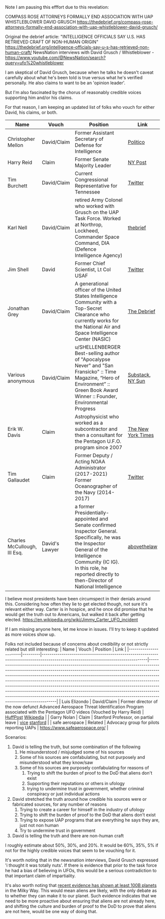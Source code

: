 Note I am pausing this efffort due to this revelation:

COMPASS ROSE ATTORNEYS FORMALLY END ASSOCIATION WITH UAP WHISTLEBLOWER DAVID GRUSCH
https://thedebrief.org/compass-rose-attorneys-formally-end-association-with-uap-whistleblower-david-grusch/


Original the debrief article:  "INTELLIGENCE OFFICIALS SAY U.S. HAS RETRIEVED CRAFT OF NON-HUMAN ORIGIN"  https://thedebrief.org/intelligence-officials-say-u-s-has-retrieved-non-human-craft/
NewsNation interviews with David Grusch / Whistleblower - https://www.youtube.com/@NewsNation/search?query=ufo%20whistleblower


I am skeptical of David Grusch, because when he talks he doesn't caveat carefully about what he's been told is true versus what he's verified personally.  He also claims to want to be an 'opinion leader'.  

But I'm also fascinated by the chorus of reasonably credible voices supporting him and/or his claims.  

For that reason, I am keeping an updated list of folks who vouch for either David, his claims, or both.

| Name                  | Vouch   | Position                                                                                                                          | Link                                                                                                                                                                                                                                                                                                                                                                                                                                                                                                                                                                                                                                                           |
|-----------------------|---------|-----------------------------------------------------------------------------------------------------------------------------------|-------------------------------------------------------------------------------------------------------------------------------------------------------------------------------------------------------------------------------------------------------------------------------------------------------------------------------------------------------------------------------------------------------------------------------------------------------------------------------------------------------------------------------------------------------------------------------------------------|
| Christopher Mellon    | David/Claim | Former Assistant Secretary of Defense for Intelligence                                                                              | [Politico](https://www.politico.com/news/magazine/2023/06/03/ufo-crash-materials-intelligence-00100077)                                                                                                                                                                                                                                                                                                                                                                                                                                                                                                |
| Harry Reid            | Claim   | Former Senate Majority Leader                                                                                                     | [NY Post](https://nypost.com/2021/04/30/former-sen-harry-reid-thinks-lockheed-martin-may-have-ufo-fragments/)                                                                                                                                                                                                                                                                                                                                                                                                                                                                                          |
| Tim Burchett          | David/Claim | Current Congressional Representative for Tennessee                                                                                 | [Twitter](https://twitter.com/HighPeaks77/status/1666772506206666753)                                                                                                                                                                                                                                                                                                                                                                                                                                                          |
| Karl Nell          | David/Claim |  retired Army Colonel who worked with Grusch on the UAP Task Force.  Worked at Northrop, Lockheed, Commander Space Command, DIA (Defence Intelligence Agency)   | [thebrief](https://thedebrief.org/intelligence-officials-say-u-s-has-retrieved-non-human-craft/)               |
| Jim Shell             | David   | Former Chief Scientist, Lt Col USAF                                                                                               | [Twitter](https://twitter.com/paulsanderson/status/1666158302483595264)                                                                                                                                                                                                                                                                                                                                                                                                                                                           |
| Jonathan Grey         | David/Claim | A generational officer of the United States Intelligence Community with a Top-Secret Clearance who currently works for the National Air and Space Intelligence Center (NASIC)                      | [The Debrief](https://thedebrief.org/intelligence-officials-say-u-s-has-retrieved-non-human-craft/)                                                                                                                                                                                                                                                                                                                                                                                                                                     |
| Various anonymous     | David/Claim | u/SHELLENBERGER Best-selling author of "Apocalypse Never" and "San Fransicko" :: Time Magazine, “Hero of Environment” :: Green Book Award Winner :: Founder, Environmental Progress                | [Substack](https://public.substack.com/p/us-has-12-or-more-alien-space-craft), [NY Sun](https://www.nysun.com/article/more-sources-step-up-to-buttress-whistleblower-claims-that-america-is-hiding-alien-spacecraft)                                                                                                                                                                                                                                                                                                                         |
| Erik W. Davis         | Claim   | Astrophysicist who worked as a subcontractor and then a consultant for the Pentagon U.F.O. program since 2007                       | [The New York Times](https://www.nytimes.com/2020/07/23/us/politics/pentagon-ufo-harry-reid-navy.html)                                                                                                                                                                                                                                                                                                                                                                                                                                        |
| Tim Gallaudet    |  Claim       | Former Deputy / Acting NOAA Administrator (2017-2021) Former Oceanographer of the Navy (2014-2017)                                                  |   [Twitter ](https://twitter.com/GallaudetTim/status/1665736713556115459)                                                                                                                                                                                                                                                                                                                                                                                                                                                                                                                                                                                             |
| Charles McCullough, III Esq.  |  David's Lawyer | a former Presidentially-appointed and Senate confirmed Inspector General. Specifically, he was the Inspector General of the Intelligence Community (IC IG). In this role, he reported directly to then-Director of National Intelligence  | [abovethelaw](https://abovethelaw.com/2023/06/serious-fed-unafraid-of-legal-jeopardy-in-claim-of-recovered-alien-craft-government-ufo-coverup/)|

I believe most presidents have been circumspect in their denials around this.  Considering how often they lie to get elected though, not sure it's relevant either way. Carter is in hospice, and he once did promise that he would get the truth out to Americans, but walked it back after getting elected. https://en.wikipedia.org/wiki/Jimmy_Carter_UFO_incident

If I am missing anyone here, let me know in issues.  I'll try to keep it updated as more voices show up.


Folks not included because of concerns about credibility or not strictly related but still interesting:
| Name                  | Vouch   | Position                                                                                                                          | Link                                                                                                                                                                                                                                                                                                                                                                                                                                                                                                                                                                                                                                                           |
|-----------------------|---------|-----------------------------------------------------------------------------------------------------------------------------------|-------------------------------------------------------------------------------------------------------------------------------------------------------------------------------------------------------------------------------------------------------------------------------------------------------------------------------------------------------------------------------------------------------------------------------------------------------------------------------------------------------------------------------------------------------------------------------------------------|
| Luis Elizondo         | David/Claim | Former director of the now defunct Advanced Aerospace Threat Identification Program associated with the Pentagon UFO videos (Vouched by Harry Reid)            | [HuffPost](https://www.huffpost.com/entry/luis-elizondo-ufo-pentagon_n_5a388debe4b0860bf4aa9a9d)  [Wikipedia](https://en.wikipedia.org/wiki/Luis_Elizondo)                                                                                                                                                                                                                                                                                                                                                                                                                                |
| Garry Nolan     | Claim | Stanford Professor, on partial leave | [vice](https://www.vice.com/en/article/n7nzkq/stanford-professor-garry-nolan-analyzing-anomalous-materials-from-ufo-crashes) [stanford](https://profiles.stanford.edu/garry-nolan) |
| safe aerospace | Related |  Advocacy group for pilots reporting UAPs | https://www.safeaerospace.org/ |

Scenarios:

1. David is telling the truth, but some combination of the following
   1. He misunderstood / misjudged some of his sources
   2. Some of his sources are confabulating, but not purposely and misunderstood what they know/saw
   3. Some of his sources are purposely confabulating for reasons of
      1. Trying to shift the burden of proof to the DoD that aliens don't exist
      2. Supporting their reputations or others in ufology
      3. trying to undermine trust in government, whether criminal conspiracy or just individual actions
2. David stretched the truth around how credible his sources were or fabricated sources, for any number of reasons
   1. Trying to create a career for himself in the industry of ufology
   2. Trying to shift the burden of proof to the DoD that aliens don't exist
   3. Trying to expose UAP programs that are everything he says they are, just not non human
   4. Try to undermine trust in government
3. David is telling the truth and there are non-human craft

I roughly estimate about 50%, 30%, and 20%. It would be 60%, 35%, 5% if not for the highly credible voices that seem to be vouching for it.

It's worth noting that in the newsnation interviews, David Grusch expressed 'i thought it was totally nuts'.  If there is evidence that prior to the task force he had a bias of believing in UFOs, this would be a serious contradiction to that important claim of impartiality.

It's also worth noting that [recent evidence has shown at least 100B planets](https://youtu.be/uGSAdNAWByk?t=212) in the Milky Way.  This would mean aliens are likely, with the only debate as to whether they can make it to our planet.  Such evidence indicates that we need to be more proactive about ensuring that aliens are not already here, and shifting the culture and burden of proof to the DoD to prove that aliens are not here, would be one way of doing that.  
